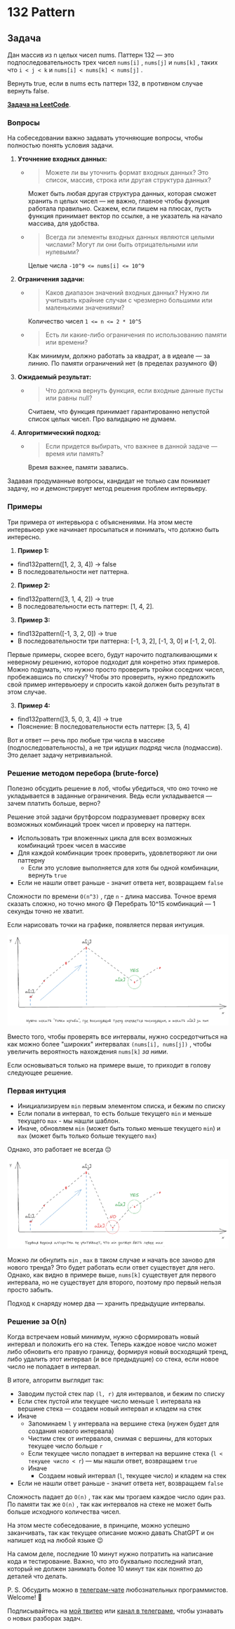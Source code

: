 # 132 Pattern

## Задача

Дан массив из n целых чисел nums. Паттерн 132 — это подпоследовательность трех чисел `nums[i]` , `nums[j]` и `nums[k]` , таких что `i < j < k` и `nums[i] < nums[k] < nums[j]` .

Вернуть true, если в nums есть паттерн 132, в противном случае вернуть false.

**[Задача на LeetCode](https://leetcode.com/problems/132-pattern/)**.

### Вопросы

На собеседовании важно задавать уточняющие вопросы, чтобы полностью понять условия задачи.

1. **Уточнение входных данных:**
   - > Можете ли вы уточнить формат входных данных? Это список, массив, строка или другая структура данных?
   

     Может быть любая другая структура данных, которая сможет хранить n целых чисел — не важно, главное чтобы фукнция работала правильно. Скажем, если пишем на плюсах, пусть функция принимает вектор по ссылке, а не указатель на начало массива, для удобства.

   - > Всегда ли элементы входных данных являются целыми числами? Могут ли они быть отрицательными или нулевыми?

    
     Целые числа `-10^9 <= nums[i] <= 10^9`

2. **Ограничения задачи:**
   - > Каков диапазон значений входных данных? Нужно ли учитывать крайние случаи с чрезмерно большими или маленькими значениями?

     Количество чисел `1 <= n <= 2 * 10^5`

   - > Есть ли какие-либо ограничения по использованию памяти или времени?

     Как минимум, должно работать за квадрат, а в идеале — за линию. По памяти ограничений нет (в пределах разумного 😅)

3. **Ожидаемый результат:**
   - > Что должна вернуть функция, если входные данные пусты или равны null?

     
     Считаем, что функция принимает гарантированно непустой список целых чисел. Про валидацию не думаем.

4. **Алгоритмический подход:**
   - > Если придется выбирать, что важнее в данной задаче — время или память?

     Время важнее, памяти завались.

Задавая продуманные вопросы, кандидат не только сам понимает задачу, но и демонстрирует метод решения проблем интервьеру.

### Примеры

Три примера от интервьюра с объяснениями. На этом месте интервьюер уже начинает просыпаться и понимать, что должно быть интересно.

1. **Пример 1:**

* find132pattern([1, 2, 3, 4]) -> false
* В последовательности нет паттерна.

2. **Пример 2:**

* find132pattern([3, 1, 4, 2]) -> true
* В последовательности есть паттерн: [1, 4, 2].

3. **Пример 3:**

* find132pattern([-1, 3, 2, 0]) -> true
* В последовательности три паттерна: [-1, 3, 2], [-1, 3, 0] и [-1, 2, 0].

Первые примеры, скорее всего, будут нарочито подталкивающими к неверному решению, которое подходит для конретно этих примеров. Можно подумать, что нужно просто проверить тройки соседних чисел, пробежавшись по списку? Чтобы это проверить, нужно предложить свой пример интервьюеру и спросить какой должен быть результат в этом случае.

3. **Пример 4:**

* find132pattern([3, 5, 0, 3, 4]) -> true
* Пояснение: В последовательности есть паттерн: [3, 5, 4]

Вот и ответ — речь про любые три числа в массиве (подпоследовательность), а не три _идущих подряд_ числа (подмассив). Это делает задачу нетривиальной.

### Решение методом перебора (brute-force)

Полезно обсудить решение в лоб, чтобы убедиться, что оно точно не укладывается в заданные ограничения. Ведь если укладывается — зачем платить больше, верно?

Решение этой задачи брутфорсом подразумевает проверку всех возможных комбинаций троек чисел и проверку на паттерн.

* Использовать три вложенных цикла для всех возможных комбинаций троек чисел в массиве
* Для каждой комбинации троек проверить, удовлетворяют ли они паттерну
  + Если это условие выполняется для хотя бы одной комбинации, вернуть `true`
* Если не нашли ответ раньше - значит ответа нет, возвращаем `false`

Сложности по времени `O(n^3)` , где `n` - длина массива. Точное время сказать сложно, но точно много 😅 Перебрать 10^15 комбинаций — 1 секунды точно не хватит.

Если нарисовать точки на графике, появляется первая интуиция.

![](/images/pattern132-0.png)

Вместо того, чтобы проверять все интервалы, нужно сосредотчиться на как можно более "широких" интервалах `(nums[i], nums[j])` , чтобы увеличить вероятность нахождения `nums[k]` _за ними_.

Если основываться только на примере выше, то приходит в голову следующее решение.

### Первая интуция

* Инициализируем `min` первым элементом списка, и бежим по списку
* Если попали в интервал, то есть больше текущего `min` и меньше текущего `max` - мы нашли шаблон.
* Иначе, обновляем `min` (может быть только меньше текущего `min`) и `max` (может быть только больше текущего `max`)

Однако, это работает не всегда 😔

![](/images/pattern132-1.png)

Можно ли обнулить `min` , `max` в таком случае и начать все заново для нового тренда? Это будет работать если ответ существует для него. Однако, как видно в примере выше, `nums[k]` существует для первого интервала, но не существует для второго, поэтому про первый нельзя просто забыть.

Подход к снаряду номер два — хранить предыдущие интервалы.

### Решение за O(n)

Когда встречаем новый минимум, нужно сформировать новый интервал и положить его на стек. Теперь каждое новое число может либо обновить его правую границу, формируя новый восходящий тренд, либо удалить этот интервал (и все предыдущие) со стека, если новое число не попадает в интервал.

В итоге, алгоритм выглядит так:

* Заводим пустой стек пар `(l, r)` для интервалов, и бежим по списку
* Если стек пустой или текущее число меньше `l` интервала на вершине стека — создаем новый интервал и кладем на стек
* Иначе
  + Запоминаем `l` у интервала на вершине стека (нужен будет для создания нового интервала)
  + Чистим стек от интервалов, снимая с вершины, для которых текущее число больше `r`
  + Если текущее число попадает в интервал на вершине стека (`l < текущее число < r`) — мы нашли ответ, возвращаем `true`
  + Иначе
    - Создаем новый интервал (`l`, текущее число) и кладем на стек
* Если не нашли ответ раньше - значит ответа нет, возвращаем `false`

Сложность падает до `O(n)` , так как мы трогаем каждое число один раз. По памяти так же `O(n)` , так как интервалов на стеке не может быть больше исходного количества чисел.

На этом месте собеседование, в принципе, можно успешно заканчивать, так как текущее описание можно давать ChatGPT и он напишет код на любой языке 😉

На самом деле, последние 10 минут нужно потратить на написание кода и тестирование. Важно, что это буквально последний этап, который не должен занимать более 10 минут так как понятно до деталей что делать.

P. S. Обсудить можно в [телеграм-чате](https://t.me/ctci_chat_ru) любознательных программистов. Welcome! 🤗

Подписывайтесь на [мой твитер](https://twitter.com/vitkarpov) или [канал в телеграме](https://t.me/coding_interviews), чтобы узнавать о новых разборах задач.
